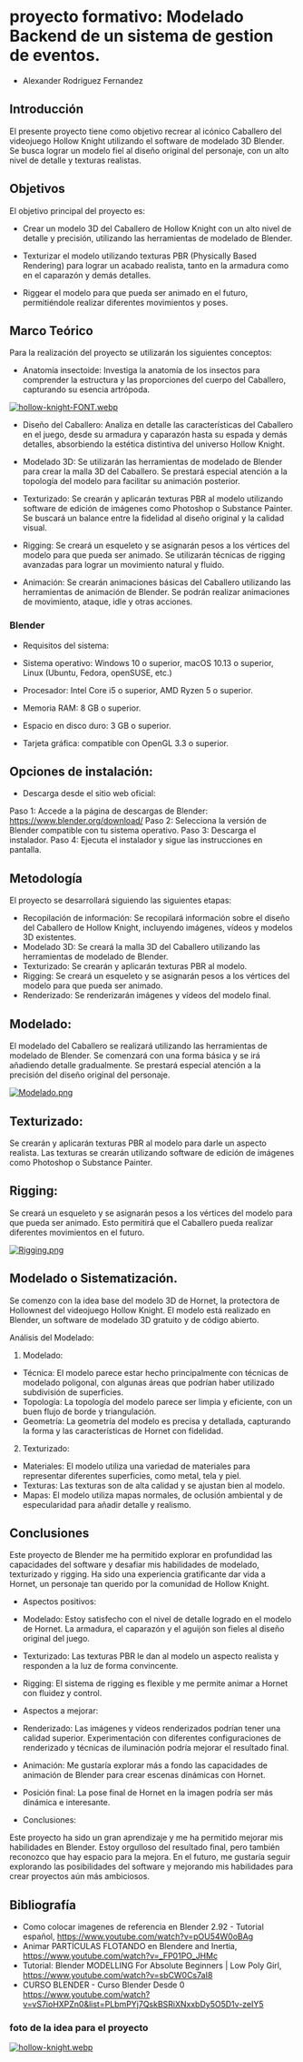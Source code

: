 # proyecto formativo: Modelado Backend de un sistema de gestion de eventos.
- Alexander Rodriguez Fernandez

##	Introducción

El presente proyecto tiene como objetivo recrear al icónico Caballero del videojuego Hollow Knight utilizando el software de modelado 3D Blender. Se busca lograr un modelo fiel al diseño original del personaje, con un alto nivel de detalle y texturas realistas.

##	Objetivos

El objetivo principal del proyecto es:

* Crear un modelo 3D del Caballero de Hollow Knight con un alto nivel de detalle y precisión, utilizando las herramientas de modelado de Blender.

* Texturizar el modelo utilizando texturas PBR (Physically Based Rendering) para lograr un acabado realista, tanto en la armadura como en el caparazón y demás detalles.

* Riggear el modelo para que pueda ser animado en el futuro, permitiéndole realizar diferentes movimientos y poses.

##	Marco Teórico

Para la realización del proyecto se utilizarán los siguientes conceptos:

- Anatomía insectoide: Investiga la anatomía de los insectos para comprender la estructura y las proporciones del cuerpo del Caballero, capturando su esencia artrópoda.

[![hollow-knight-FONT.webp](https://i.postimg.cc/Y24dCsQp/hollow-knight-FONT.webp)](https://postimg.cc/K42P9Q9V)

- Diseño del Caballero: Analiza en detalle las características del Caballero en el juego, desde su armadura y caparazón hasta su espada y demás detalles, absorbiendo la    estética distintiva del universo Hollow Knight.

- Modelado 3D: Se utilizarán las herramientas de modelado de Blender para crear la malla 3D del Caballero. Se prestará especial atención a la topología del modelo para facilitar su animación posterior.


- Texturizado: Se crearán y aplicarán texturas PBR al modelo utilizando software de edición de imágenes como Photoshop o Substance Painter. Se buscará un balance entre la fidelidad al diseño original y la calidad visual.

- Rigging: Se creará un esqueleto y se asignarán pesos a los vértices del modelo para que pueda ser animado. Se utilizarán técnicas de rigging avanzadas para lograr un movimiento natural y fluido.


- Animación: Se crearán animaciones básicas del Caballero utilizando las herramientas de animación de Blender. Se podrán realizar animaciones de movimiento, ataque, idle y otras acciones.

###	Blender

- Requisitos del sistema:

- Sistema operativo: Windows 10 o superior, macOS 10.13 o superior, Linux (Ubuntu, Fedora, openSUSE, etc.)
- Procesador: Intel Core i5 o superior, AMD Ryzen 5 o superior.
- Memoria RAM: 8 GB o superior.
- Espacio en disco duro: 3 GB o superior.
- Tarjeta gráfica: compatible con OpenGL 3.3 o superior.

## Opciones de instalación:

- Descarga desde el sitio web oficial:

Paso 1: Accede a la página de descargas de Blender: https://www.blender.org/download/
Paso 2: Selecciona la versión de Blender compatible con tu sistema operativo.
Paso 3: Descarga el instalador.
Paso 4: Ejecuta el instalador y sigue las instrucciones en pantalla.

##	Metodología

El proyecto se desarrollará siguiendo las siguientes etapas:

- Recopilación de información: Se recopilará información sobre el diseño del Caballero de Hollow Knight, incluyendo imágenes, vídeos y modelos 3D existentes.
- Modelado 3D: Se creará la malla 3D del Caballero utilizando las herramientas de modelado de Blender.
- Texturizado: Se crearán y aplicarán texturas PBR al modelo.
- Rigging: Se creará un esqueleto y se asignarán pesos a los vértices del modelo para que pueda ser animado.
- Renderizado: Se renderizarán imágenes y vídeos del modelo final.

## Modelado:

El modelado del Caballero se realizará utilizando las herramientas de modelado de Blender. Se comenzará con una forma básica y se irá añadiendo detalle gradualmente. Se prestará especial atención a la precisión del diseño original del personaje.

[![Modelado.png](https://i.postimg.cc/L5k5SZFY/Modelado.png)](https://postimg.cc/Wq3T6z3T)

## Texturizado:

Se crearán y aplicarán texturas PBR al modelo para darle un aspecto realista. Las texturas se crearán utilizando software de edición de imágenes como Photoshop o Substance Painter.

## Rigging:

Se creará un esqueleto y se asignarán pesos a los vértices del modelo para que pueda ser animado. Esto permitirá que el Caballero pueda realizar diferentes movimientos en el futuro.

[![Rigging.png](https://i.postimg.cc/J7jGZSHr/Rigging.png)](https://postimg.cc/c64xN9c2)

##	Modelado o Sistematización.

Se comenzo con la idea base del modelo 3D de Hornet, la protectora de Hollownest del videojuego Hollow Knight. El modelo está realizado en Blender, un software de modelado 3D gratuito y de código abierto.

Análisis del Modelado:

1. Modelado:

- Técnica: El modelo parece estar hecho principalmente con técnicas de modelado poligonal, con algunas áreas que podrían haber utilizado subdivisión de superficies.
- Topología: La topología del modelo parece ser limpia y eficiente, con un buen flujo de borde y triangulación.
- Geometría: La geometría del modelo es precisa y detallada, capturando la forma y las características de Hornet con fidelidad.

2. Texturizado:

- Materiales: El modelo utiliza una variedad de materiales para representar diferentes superficies, como metal, tela y piel.
- Texturas: Las texturas son de alta calidad y se ajustan bien al modelo.
- Mapas: El modelo utiliza mapas normales, de oclusión ambiental y de especularidad para añadir detalle y realismo.

##	Conclusiones

Este proyecto de Blender me ha permitido explorar en profundidad las capacidades del software y desafiar mis habilidades de modelado, texturizado y rigging. Ha sido una experiencia gratificante dar vida a Hornet, un personaje tan querido por la comunidad de Hollow Knight.

- Aspectos positivos:

- Modelado: Estoy satisfecho con el nivel de detalle logrado en el modelo de Hornet. La armadura, el caparazón y el aguijón son fieles al diseño original del juego.
- Texturizado: Las texturas PBR le dan al modelo un aspecto realista y responden a la luz de forma convincente.
- Rigging: El sistema de rigging es flexible y me permite animar a Hornet con fluidez y control.

- Aspectos a mejorar:

- Renderizado: Las imágenes y vídeos renderizados podrían tener una calidad superior. Experimentación con diferentes configuraciones de renderizado y técnicas de iluminación podría mejorar el resultado final.
- Animación: Me gustaría explorar más a fondo las capacidades de animación de Blender para crear escenas dinámicas con Hornet.
- Posición final: La pose final de Hornet en la imagen podría ser más dinámica e interesante.

- Conclusiones:

Este proyecto ha sido un gran aprendizaje y me ha permitido mejorar mis habilidades en Blender. Estoy orgulloso del resultado final, pero también reconozco que hay espacio para la mejora. En el futuro, me gustaría seguir explorando las posibilidades del software y mejorando mis habilidades para crear proyectos aún más ambiciosos.

##	Bibliografía

-  Como colocar imagenes de referencia en Blender 2.92 - Tutorial español, https://www.youtube.com/watch?v=pOU54W0oBAg
-  Animar PARTÍCULAS FLOTANDO en Blendere and Inertia,  https://www.youtube.com/watch?v=_FP01PO_JHMç
-  Tutorial: Blender MODELLING For Absolute Beginners | Low Poly Girl, https://www.youtube.com/watch?v=sbCW0Cs7aI8
-  CURSO BLENDER - Curso Blender Desde 0 https://www.youtube.com/watch?v=vS7ioHXPZn0&list=PLbmPYj7QskBSRiXNxxbDy5O5D1v-zeIY5



### foto de la idea para el proyecto

[![hollow-knight.webp](https://i.postimg.cc/jjsx4NRj/hollow-knight.webp)](https://postimg.cc/QFyZXF9L)


